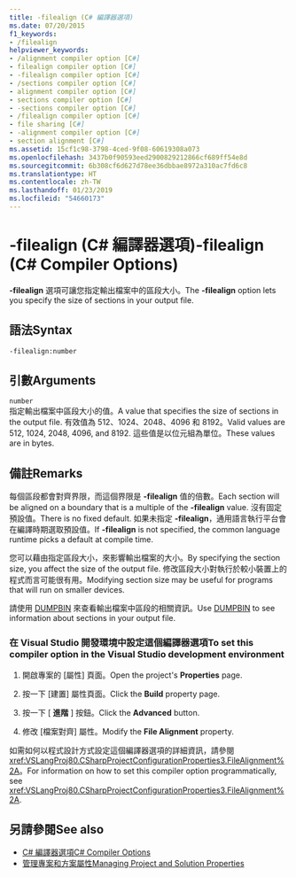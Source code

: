 ```yaml
---
title: -filealign (C# 編譯器選項)
ms.date: 07/20/2015
f1_keywords:
- /filealign
helpviewer_keywords:
- /alignment compiler option [C#]
- filealign compiler option [C#]
- -filealign compiler option [C#]
- /sections compiler option [C#]
- alignment compiler option [C#]
- sections compiler option [C#]
- -sections compiler option [C#]
- /filealign compiler option [C#]
- file sharing [C#]
- -alignment compiler option [C#]
- section alignment [C#]
ms.assetid: 15cf1c98-3798-4ced-9f08-60619308a073
ms.openlocfilehash: 3437b0f90593eed2900829212866cf689ff54e8d
ms.sourcegitcommit: 6b308cf6d627d78ee36dbbae8972a310ac7fd6c8
ms.translationtype: HT
ms.contentlocale: zh-TW
ms.lasthandoff: 01/23/2019
ms.locfileid: "54660173"
---
```

# <a name="-filealign-c-compiler-options"></a><span data-ttu-id="cf636-102">-filealign (C# 編譯器選項)</span><span class="sxs-lookup"><span data-stu-id="cf636-102">-filealign (C# Compiler Options)</span></span>
<span data-ttu-id="cf636-103">**-filealign** 選項可讓您指定輸出檔案中的區段大小。</span><span class="sxs-lookup"><span data-stu-id="cf636-103">The **-filealign** option lets you specify the size of sections in your output file.</span></span>  
  
## <a name="syntax"></a><span data-ttu-id="cf636-104">語法</span><span class="sxs-lookup"><span data-stu-id="cf636-104">Syntax</span></span>  
  
```console  
-filealign:number  
```  
  
## <a name="arguments"></a><span data-ttu-id="cf636-105">引數</span><span class="sxs-lookup"><span data-stu-id="cf636-105">Arguments</span></span>  
 `number`  
 <span data-ttu-id="cf636-106">指定輸出檔案中區段大小的值。</span><span class="sxs-lookup"><span data-stu-id="cf636-106">A value that specifies the size of sections in the output file.</span></span> <span data-ttu-id="cf636-107">有效值為 512、1024、2048、4096 和 8192。</span><span class="sxs-lookup"><span data-stu-id="cf636-107">Valid values are 512, 1024, 2048, 4096, and 8192.</span></span> <span data-ttu-id="cf636-108">這些值是以位元組為單位。</span><span class="sxs-lookup"><span data-stu-id="cf636-108">These values are in bytes.</span></span>  
  
## <a name="remarks"></a><span data-ttu-id="cf636-109">備註</span><span class="sxs-lookup"><span data-stu-id="cf636-109">Remarks</span></span>  
 <span data-ttu-id="cf636-110">每個區段都會對齊界限，而這個界限是 **-filealign** 值的倍數。</span><span class="sxs-lookup"><span data-stu-id="cf636-110">Each section will be aligned on a boundary that is a multiple of the **-filealign** value.</span></span> <span data-ttu-id="cf636-111">沒有固定預設值。</span><span class="sxs-lookup"><span data-stu-id="cf636-111">There is no fixed default.</span></span> <span data-ttu-id="cf636-112">如果未指定 **-filealign**，通用語言執行平台會在編譯時期選取預設值。</span><span class="sxs-lookup"><span data-stu-id="cf636-112">If **-filealign** is not specified, the common language runtime picks a default at compile time.</span></span>  
  
 <span data-ttu-id="cf636-113">您可以藉由指定區段大小，來影響輸出檔案的大小。</span><span class="sxs-lookup"><span data-stu-id="cf636-113">By specifying the section size, you affect the size of the output file.</span></span> <span data-ttu-id="cf636-114">修改區段大小對執行於較小裝置上的程式而言可能很有用。</span><span class="sxs-lookup"><span data-stu-id="cf636-114">Modifying section size may be useful for programs that will run on smaller devices.</span></span>  
  
 <span data-ttu-id="cf636-115">請使用 [DUMPBIN](/cpp/build/reference/dumpbin-options) 來查看輸出檔案中區段的相關資訊。</span><span class="sxs-lookup"><span data-stu-id="cf636-115">Use [DUMPBIN](/cpp/build/reference/dumpbin-options) to see information about sections in your output file.</span></span>  
  
### <a name="to-set-this-compiler-option-in-the-visual-studio-development-environment"></a><span data-ttu-id="cf636-116">在 Visual Studio 開發環境中設定這個編譯器選項</span><span class="sxs-lookup"><span data-stu-id="cf636-116">To set this compiler option in the Visual Studio development environment</span></span>  
  
1.  <span data-ttu-id="cf636-117">開啟專案的 [屬性] 頁面。</span><span class="sxs-lookup"><span data-stu-id="cf636-117">Open the project's **Properties** page.</span></span>  
  
2.  <span data-ttu-id="cf636-118">按一下 [建置] 屬性頁面。</span><span class="sxs-lookup"><span data-stu-id="cf636-118">Click the **Build** property page.</span></span>  
  
3.  <span data-ttu-id="cf636-119">按一下 [ **進階** ] 按鈕。</span><span class="sxs-lookup"><span data-stu-id="cf636-119">Click the **Advanced** button.</span></span>  
  
4.  <span data-ttu-id="cf636-120">修改 [檔案對齊] 屬性。</span><span class="sxs-lookup"><span data-stu-id="cf636-120">Modify the **File Alignment** property.</span></span>  
  
 <span data-ttu-id="cf636-121">如需如何以程式設計方式設定這個編譯器選項的詳細資訊，請參閱 <xref:VSLangProj80.CSharpProjectConfigurationProperties3.FileAlignment%2A>。</span><span class="sxs-lookup"><span data-stu-id="cf636-121">For information on how to set this compiler option programmatically, see <xref:VSLangProj80.CSharpProjectConfigurationProperties3.FileAlignment%2A>.</span></span>  
  
## <a name="see-also"></a><span data-ttu-id="cf636-122">另請參閱</span><span class="sxs-lookup"><span data-stu-id="cf636-122">See also</span></span>

- [<span data-ttu-id="cf636-123">C# 編譯器選項</span><span class="sxs-lookup"><span data-stu-id="cf636-123">C# Compiler Options</span></span>](../../../csharp/language-reference/compiler-options/index.md)
- [<span data-ttu-id="cf636-124">管理專案和方案屬性</span><span class="sxs-lookup"><span data-stu-id="cf636-124">Managing Project and Solution Properties</span></span>](/visualstudio/ide/managing-project-and-solution-properties)
